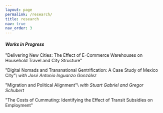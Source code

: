 ```yaml
---
layout: page
permalink: /research/
title: research
nav: true
nav_order: 3
---
```


#### *Works in Progress*

"Delivering New Cities: The Effect of E-Commerce Warehouses on Household Travel and City Structure"

"Digital Nomads and Transnational Gentrification: A Case Study of Mexico City"\\
*with Jos&eacute; Antonio Inguanzo Gonz&aacute;lez*

"Migration and Political Alignment"\\
*with Stuart Gabriel and Gregor Schubert*

"The Costs of Cummuting: Identifying the Effect of Transit Subsidies on Employment"